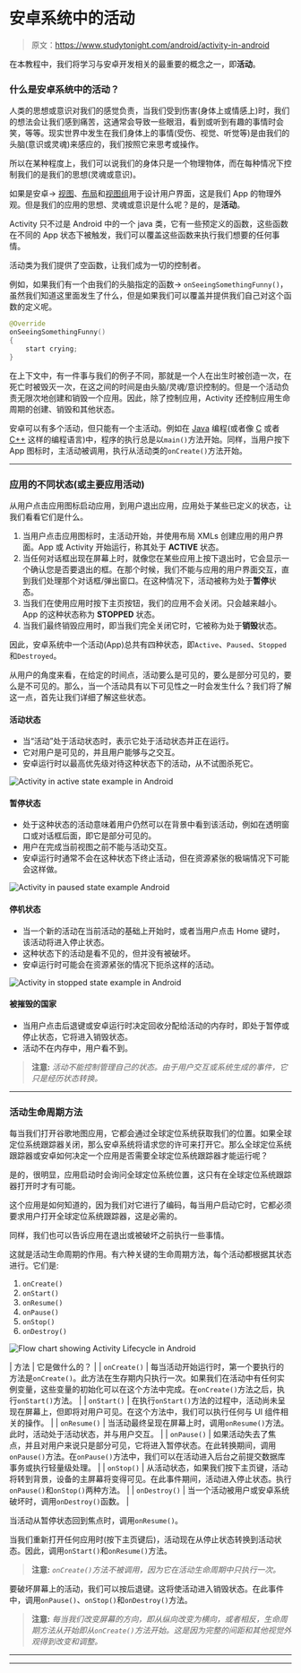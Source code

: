 # 安卓系统中的活动

> 原文：<https://www.studytonight.com/android/activity-in-android>

在本教程中，我们将学习与安卓开发相关的最重要的概念之一，即**活动**。

### 什么是安卓系统中的活动？

人类的思想或意识对我们的感觉负责，当我们受到伤害(身体上或情感上)时，我们的想法会让我们感到痛苦，这通常会导致一些眼泪，看到或听到有趣的事情时会笑，等等。现实世界中发生在我们身体上的事情(受伤、视觉、听觉等)是由我们的头脑(意识或灵魂)来感应的，我们按照它来思考或操作。

所以在某种程度上，我们可以说我们的身体只是一个物理物体，而在每种情况下控制我们的是我们的思想(灵魂或意识)。

如果是安卓→ [视图](introduction-to-views)、[布局](introduction-to-layouts)和[视图组](introduction-to-views)用于设计用户界面，这是我们 App 的物理外观。但是我们的应用的思想、灵魂或意识是什么呢？是的，是**活动**。

Activity 只不过是 Android 中的一个 java 类，它有一些预定义的函数，这些函数在不同的 App 状态下被触发，我们可以覆盖这些函数来执行我们想要的任何事情。

活动类为我们提供了空函数，让我们成为一切的控制者。

例如，如果我们有一个由我们的头脑指定的函数→ `onSeeingSomethingFunny()`，虽然我们知道这里面发生了什么，但是如果我们可以覆盖并提供我们自己对这个函数的定义呢。

```kt
@Override
onSeeingSomethingFunny() 
{
    start crying;
} 
```

在上下文中，有一件事与我们的例子不同，那就是一个人在出生时被创造一次，在死亡时被毁灭一次，在这之间的时间是由头脑/灵魂/意识控制的。但是一个活动负责无限次地创建和销毁一个应用。因此，除了控制应用，Activity 还控制应用生命周期的创建、销毁和其他状态。

安卓可以有多个活动，但只能有一个主活动。例如在 [Java](/java/overview-of-java.php) 编程(或者像 [C](/c/overview-of-c.php) 或者 [C++](/cpp/introduction-to-cpp.php) 这样的编程语言)中，程序的执行总是以`main()`方法开始。同样，当用户按下 App 图标时，主活动被调用，执行从活动类的`onCreate()`方法开始。

* * *

### 应用的不同状态(或主要应用活动)

从用户点击应用图标启动应用，到用户退出应用，应用处于某些已定义的状态，让我们看看它们是什么。

1.  当用户点击应用图标时，主活动开始，并使用布局 XMLs 创建应用的用户界面。App 或 Activity 开始运行，称其处于 **ACTIVE** 状态。
2.  当任何对话框出现在屏幕上时，就像您在某些应用上按下退出时，它会显示一个确认您是否要退出的框。在那个时候，我们不能与应用的用户界面交互，直到我们处理那个对话框/弹出窗口。在这种情况下，活动被称为处于**暂停**状态。
3.  当我们在使用应用时按下主页按钮，我们的应用不会关闭。只会越来越小。App 的这种状态称为 **STOPPED** 状态。
4.  当我们最终销毁应用时，即当我们完全关闭它时，它被称为处于**销毁**状态。

因此，安卓系统中一个活动(App)总共有四种状态，即`Active`、`Paused`、`Stopped`和`Destroyed`。

从用户的角度来看，在给定的时间点，活动要么是可见的，要么是部分可见的，要么是不可见的。那么，当一个活动具有以下可见性之一时会发生什么？我们将了解这一点，首先让我们详细了解这些状态。

#### 活动状态

*   当“活动”处于活动状态时，表示它处于活动状态并正在运行。
*   它对用户是可见的，并且用户能够与之交互。
*   安卓运行时以最高优先级对待这种状态下的活动，从不试图杀死它。

![Activity in active state example in Android](img/91dfdf947f2162fef7abcd3f34a76fea.png)

#### 暂停状态

*   处于这种状态的活动意味着用户仍然可以在背景中看到该活动，例如在透明窗口或对话框后面，即它是部分可见的。
*   用户在完成当前视图之前不能与活动交互。
*   安卓运行时通常不会在这种状态下终止活动，但在资源紧张的极端情况下可能会这样做。

![Activity in paused state example Android](img/0ec74cf60538ca3839663e7f3a7449a3.png)

#### 停机状态

*   当一个新的活动在当前活动的基础上开始时，或者当用户点击 Home 键时，该活动将进入停止状态。
*   这种状态下的活动是看不见的，但并没有被破坏。
*   安卓运行时可能会在资源紧张的情况下扼杀这样的活动。

![Activity in stopped state example in Android](img/85c8f025010ee807043355a4e3341428.png)

#### 被摧毁的国家

*   当用户点击后退键或安卓运行时决定回收分配给活动的内存时，即处于暂停或停止状态，它将进入销毁状态。
*   活动不在内存中，用户看不到。

> **注意:** *活动不能控制管理自己的状态。由于用户交互或系统生成的事件，它只是经历状态转换。*

* * *

### 活动生命周期方法

每当我们打开谷歌地图应用，它都会通过全球定位系统获取我们的位置。如果全球定位系统跟踪器关闭，那么安卓系统将请求您的许可来打开它。那么全球定位系统跟踪器或安卓如何决定一个应用是否需要全球定位系统跟踪器才能运行呢？

是的，很明显，应用启动时会询问全球定位系统位置，这只有在全球定位系统跟踪器打开时才有可能。

这个应用是如何知道的，因为我们对它进行了编码，每当用户启动它时，它都必须要求用户打开全球定位系统跟踪器，这是必需的。

同样，我们也可以告诉应用在退出或被破坏之前执行一些事情。

这就是活动生命周期的作用。有六种关键的生命周期方法，每个活动都根据其状态进行。它们是:

1.  `onCreate()`
2.  `onStart()`
3.  `onResume()`
4.  `onPause()`
5.  `onStop()`
6.  `onDestroy()`

![Flow chart showing Activity Lifecycle in Android](img/1c0347d705efb32469f4fdbbe1989389.png)

| 方法 | 它是做什么的？ |
| `onCreate()` | 每当活动开始运行时，第一个要执行的方法是`onCreate()`。此方法在生存期内只执行一次。如果我们在活动中有任何实例变量，这些变量的初始化可以在这个方法中完成。在`onCreate()`方法之后，执行`onStart()`方法。 |
| `onStart()` | 在执行`onStart()`方法的过程中，活动尚未呈现在屏幕上，但即将对用户可见。在这个方法中，我们可以执行任何与 UI 组件相关的操作。 |
| `onResume()` | 当活动最终呈现在屏幕上时，调用`onResume()`方法。此时，活动处于活动状态，并与用户交互。 |
| `onPause()` | 如果活动失去了焦点，并且对用户来说只是部分可见，它将进入暂停状态。在此转换期间，调用`onPause()`方法。在`onPause()`方法中，我们可以在活动进入后台之前提交数据库事务或执行轻量级处理。 |
| `onStop()` | 从活动状态，如果我们按下主页键，活动将转到背景，设备的主屏幕将变得可见。在此事件期间，活动进入停止状态。执行`onPause()`和`onStop()`两种方法。 |
| `onDestroy()` | 当一个活动被用户或安卓系统破坏时，调用`onDestroy()`函数。 |

当活动从暂停状态回到焦点时，调用`onResume()`。

当我们重新打开任何应用时(按下主页键后)，活动现在从停止状态转换到活动状态。因此，调用`onStart()`和`onResume()`方法。

> **注意:** *`onCreate()`方法不被调用，因为它在活动生命周期中只执行一次。*

要破坏屏幕上的活动，我们可以按后退键。这将使活动进入销毁状态。在此事件中，调用`onPause()`、`onStop()`和`onDestroy()`方法。

> **注意:** *每当我们改变屏幕的方向，即从纵向改变为横向，或者相反，生命周期方法从开始即从`onCreate()`方法开始。这是因为完整的间距和其他视觉外观得到改变和调整。*

* * *

* * *